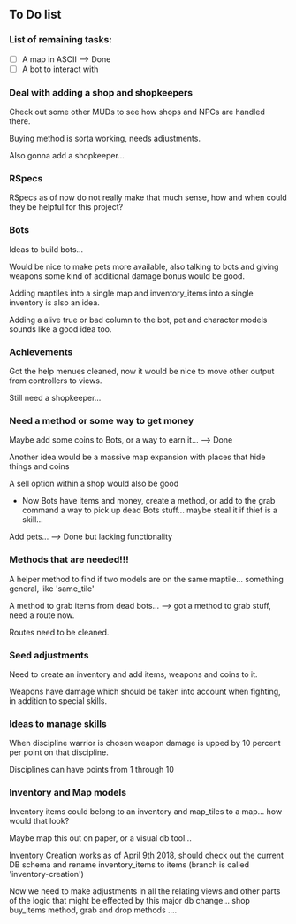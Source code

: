 ## To Do list

### List of remaining tasks:

* [ ] A map in ASCII --> Done
* [ ] A bot to interact with

### Deal with adding a shop and shopkeepers

Check out some other MUDs to see how shops and NPCs are handled there.

Buying method is sorta working, needs adjustments.

Also gonna add a shopkeeper...

### RSpecs

RSpecs as of now do not really make that much sense, how and when could they be helpful for this project?

### Bots

Ideas to build bots...

Would be nice to make pets more available, also talking to bots and giving weapons some kind of additional damage bonus would be good.

Adding maptiles into a single map and inventory_items into a single inventory is also an idea.

Adding a alive true or bad column to the bot, pet and character models sounds like a good idea too.

### Achievements

Got the help menues cleaned, now it would be nice to move other output from controllers to views.

Still need a shopkeeper...

### Need a method or some way to get money

Maybe add some coins to Bots, or a way to earn it... --> Done

Another idea would be a massive map expansion with places that hide things and coins

A sell option within a shop would also be good

* Now Bots have items and money, create a method, or add to the grab command a way to pick up dead Bots stuff... maybe steal it if thief is a skill...

Add pets... --> Done but lacking functionality

### Methods that are needed!!!

A helper method to find if two models are on the same maptile... something general, like 'same_tile'

A method to grab items from dead bots... --> got a method to grab stuff, need a route now.

Routes need to be cleaned.


### Seed adjustments

Need to create an inventory and add items, weapons and coins to it.

Weapons have damage which should be taken into account when fighting, in addition to special skills.


### Ideas to manage skills

When discipline warrior is chosen weapon damage is upped by 10 percent per point on that discipline.

Disciplines can have points from 1 through 10

### Inventory and Map models

Inventory items could belong to an inventory and map_tiles to a map... how would that look?

Maybe map this out on paper, or a visual db tool...

Inventory Creation works as of April 9th 2018, should check out the current DB schema and rename inventory_items to items (branch is called 'inventory-creation')

Now we need to make adjustments in all the relating views and other parts of the logic that might be effected by this major db change... shop buy_items method, grab and drop methods ....
